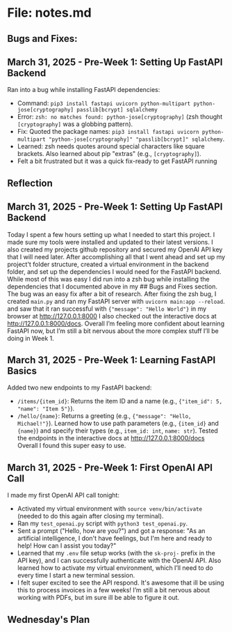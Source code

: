 # File: notes.md

## Bugs and Fixes:

## March 31, 2025 - Pre-Week 1: Setting Up FastAPI Backend
Ran into a bug while installing FastAPI dependencies:
- Command: `pip3 install fastapi uvicorn python-multipart python-jose[cryptography] passlib[bcrypt] sqlalchemy`
- Error: `zsh: no matches found: python-jose[cryptography]` (zsh thought `[cryptography]` was a globbing pattern).
- Fix: Quoted the package names: `pip3 install fastapi uvicorn python-multipart "python-jose[cryptography]" "passlib[bcrypt]" sqlalchemy`.
- Learned: zsh needs quotes around special characters like square brackets. Also learned about pip "extras" (e.g., `[cryptography]`).
- Felt a bit frustrated but it was a quick fix-ready to get FastAPI running

## Reflection
## March 31, 2025 - Pre-Week 1: Setting Up FastAPI Backend
Today I spent a few hours setting up what I needed to start this project. I made sure my tools were installed and updated to their latest versions. I also created my projects github repository and secured my OpenAI API key that I will need later. After accomplishing all that I went ahead and set up my project't folder structure, created a virtual environment in the backend folder, and set up the dependencies I would need for the FastAPI backend. While most of this was easy I did run into a zsh bug while installing the dependencies that I documented above in my ## Bugs and Fixes section. The bug was an easy fix after a bit of research. After fixing the zsh bug, I created `main.py` and ran my FastAPI server with `uvicorn main:app --reload`. and saw that it ran successful with `{"message": "Hello World"}` in my browser at http://127.0.0.1:8000 I also checked out the interactive docs at http://127.0.0.1:8000/docs. Overall I’m feeling more confident about learning FastAPI now, but I’m still a bit nervous about the more complex stuff I’ll be doing in Week 1.

## March 31, 2025 - Pre-Week 1: Learning FastAPI Basics
Added two new endpoints to my FastAPI backend:
- `/items/{item_id}`: Returns the item ID and a name (e.g., `{"item_id": 5, "name": "Item 5"}`).
- `/hello/{name}`: Returns a greeting (e.g., `{"message": "Hello, Michael!"}`).
Learned how to use path parameters (e.g., `{item_id}` and `{name}`) and specify their types (e.g., `item_id: int`, `name: str`). Tested the endpoints in the interactive docs at http://127.0.0.1:8000/docs Overall I found this super easy to use.

## March 31, 2025 - Pre-Week 1: First OpenAI API Call
I made my first OpenAI API call tonight:
- Activated my virtual environment with `source venv/bin/activate` (needed to do this again after closing my terminal).
- Ran my `test_openai.py` script with `python3 test_openai.py`.
- Sent a prompt ("Hello, how are you?") and got a response: "As an artificial intelligence, I don't have feelings, but I'm here and ready to help! How can I assist you today?"
- Learned that my `.env` file setup works (with the `sk-proj-` prefix in the API key), and I can successfully authenticate with the OpenAI API. Also learned how to activate my virtual environment, which I’ll need to do every time I start a new terminal session.
- I felt super excited to see the API respond. It's awesome that ill be using this to process invoices in a few weeks! I’m still a bit nervous about working with PDFs, but im sure ill be able to figure it out.

## Wednesday's Plan

